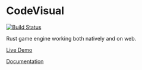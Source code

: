 # CodeVisual

[![Build Status](https://travis-ci.org/kuviman/codevisual.svg?branch=master)](https://travis-ci.org/kuviman/codevisual)

Rust game engine working both natively and on web.

[Live Demo](http://codevisual.kuviman.com)

[Documentation](http://codevisual.kuviman.com/doc)